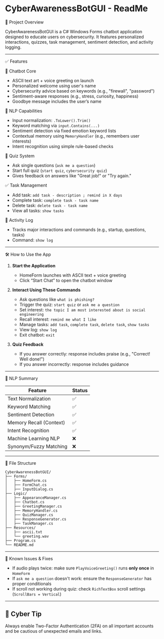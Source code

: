 # CyberAwarenessBotGUI - ReadMe

📌 Project Overview

CyberAwarenessBotGUI is a C# Windows Forms chatbot application designed to educate users on cybersecurity. It features personalized interactions, quizzes, task management, sentiment detection, and activity logging.

---

✅ Features

💬 Chatbot Core

* ASCII text art + voice greeting on launch
* Personalized welcome using user's name
* Cybersecurity advice based on keywords (e.g., "firewall", "password")
* Sentiment-aware responses (e.g., stress, curiosity, happiness)
* Goodbye message includes the user’s name

🧠 NLP Capabilities

* Input normalization: `.ToLower().Trim()`
* Keyword matching via `input.Contains(...)`
* Sentiment detection via fixed emotion keyword lists
* Contextual memory using `MemoryHandler` (e.g., remembers user interests)
* Intent recognition using simple rule-based checks

🎯 Quiz System

* Ask single questions (`ask me a question`)
* Start full quiz (`start quiz`, `cybersecurity quiz`)
* Gives feedback on answers like "Great job!" or "Try again."

✅ Task Management

* Add task: `add task - description ; remind in X days`
* Complete task: `complete task - task name`
* Delete task: `delete task - task name`
* View all tasks: `show tasks`

📜 Activity Log

* Tracks major interactions and commands (e.g., startup, questions, tasks)
* Command: `show log`

---

🛠️ How to Use the App

1. **Start the Application**

   * HomeForm launches with ASCII text + voice greeting
   * Click “Start Chat” to open the chatbot window

2. **Interact Using These Commands**

   * Ask questions like `what is phishing?`
   * Trigger the quiz: `start quiz` or `ask me a question`
   * Set interest: `the topic I am most interested about is social engineering`
   * Recall interest: `remind me what I like`
   * Manage tasks: `add task`, `complete task`, `delete task`, `show tasks`
   * View log: `show log`
   * Exit chatbot: `exit`

3. **Quiz Feedback**

   * If you answer correctly: response includes praise (e.g., "Correct! Well done!")
   * If you answer incorrectly: response includes guidance

---

🔄 NLP Summary

| Feature                 | Status |
| ----------------------- | ------ |
| Text Normalization      | ✅      |
| Keyword Matching        | ✅      |
| Sentiment Detection     | ✅      |
| Memory Recall (Context) | ✅      |
| Intent Recognition      | ✅      |
| Machine Learning NLP    | ❌      |
| Synonym/Fuzzy Matching  | ❌      |

---

📁 File Structure

```
CyberAwarenessBotGUI/
├── Forms/
│   ├── HomeForm.cs
│   ├── FormChat.cs
│   ├── InputDialog.cs
├── Logic/
│   ├── AppearanceManager.cs
│   ├── Chatbot.cs
│   ├── GreetingManager.cs
│   ├── MemoryHandler.cs
│   ├── QuizManager.cs
│   ├── ResponseGenerator.cs
│   ├── TaskManager.cs
├── Resources/
│   ├── ascii.txt
│   └── greeting.wav
├── Program.cs
└── README.md
```

---

📌 Known Issues & Fixes

* If audio plays twice: make sure `PlayVoiceGreeting()` runs **only once** in `HomeForm`
* If `ask me a question` doesn't work: ensure the `ResponseGenerator` has proper conditionals
* If scroll not working during quiz: check `RichTextBox` scroll settings (`ScrollBars = Vertical`)


---

## 🔐 Cyber Tip

Always enable Two-Factor Authentication (2FA) on all important accounts and be cautious of unexpected emails and links.







